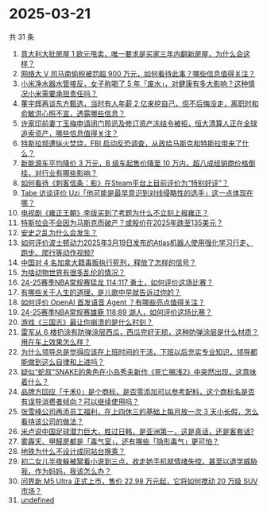 # 2025-03-21

共 31 条

<!-- BEGIN -->
<!-- 最后更新时间 Fri Mar 21 2025 14:27:10 GMT+0800 (China Standard Time) -->

1. [意大利大批房屋 1 欧元甩卖，唯一要求是买家三年内翻新房屋，为什么会这样？](https://www.zhihu.com/search?q=https%3A%2F%2Fapi.zhihu.com%2Fquestions%2F15355721815)
1. [网络大 V 司马南偷税被罚超 900 万元，如何看待此事？哪些信息值得关注？](https://www.zhihu.com/search?q=https%3A%2F%2Fapi.zhihu.com%2Fquestions%2F15464307536)
1. [小米净水器水管接反，女子称喝了 5 年「废水」，对健康有多大影响？这种情况小米需要承担责任吗？](https://www.zhihu.com/search?q=https%3A%2F%2Fapi.zhihu.com%2Fquestions%2F15435239271)
1. [董宇辉再谈东方甄选，当时有人年薪 2 亿来挖自己，但不后悔没走，离职时和俞敏洪心照不宣，透露哪些信息？](https://www.zhihu.com/search?q=https%3A%2F%2Fapi.zhihu.com%2Fquestions%2F15407525590)
1. [许家印前妻丁玉梅申请闭门聆讯及修订资产冻结令被拒，恒大清算人正在全球追索资产，哪些信息值得关注？](https://www.zhihu.com/search?q=https%3A%2F%2Fapi.zhihu.com%2Fquestions%2F15390615988)
1. [特斯拉频遭纵火焚烧，FBI 启动反恐调查，从政给马斯克和特斯拉带来了什么？](https://www.zhihu.com/search?q=https%3A%2F%2Fapi.zhihu.com%2Fquestions%2F15407520680)
1. [新能源车平均降价 3 万元，B 级车起售价降至 10 万内，超八成经销商价格倒挂，对行业有哪些影响？](https://www.zhihu.com/search?q=https%3A%2F%2Fapi.zhihu.com%2Fquestions%2F15390619471)
1. [如何看待《刺客信条：影》在Steam平台上目前评价为“特别好评”？](https://www.zhihu.com/search?q=https%3A%2F%2Fapi.zhihu.com%2Fquestions%2F15415879870)
1. [Tabe 访谈评价 Uzi「他可能是最早意识到对线侵略性的选手」这一点体现在哪？](https://www.zhihu.com/search?q=https%3A%2F%2Fapi.zhihu.com%2Fquestions%2F15165874466)
1. [电视剧《雍正王朝》李绂买到了考题为什么不立刻上报雍正？](https://www.zhihu.com/search?q=https%3A%2F%2Fapi.zhihu.com%2Fquestions%2F15058616922)
1. [特斯拉会不会因为马斯克而破产？或股价在2025年跌至135美元？](https://www.zhihu.com/search?q=https%3A%2F%2Fapi.zhihu.com%2Fquestions%2F15236926798)
1. [安史之乱为什么会发生？](https://www.zhihu.com/search?q=https%3A%2F%2Fapi.zhihu.com%2Fquestions%2F20061123)
1. [如何评价波士顿动力2025年3月19日发布的Atlas机器人使用强化学习行走、跑步、爬行等动作视频?](https://www.zhihu.com/search?q=https%3A%2F%2Fapi.zhihu.com%2Fquestions%2F15389845180)
1. [中国对 4 名加拿大籍毒贩执行死刑，释放了怎样的信号？](https://www.zhihu.com/search?q=https%3A%2F%2Fapi.zhihu.com%2Fquestions%2F15414410902)
1. [为啥动物世界有很多乱伦的情况？](https://www.zhihu.com/search?q=https%3A%2F%2Fapi.zhihu.com%2Fquestions%2F660292151)
1. [24-25赛季NBA常规赛猛龙 114:117 勇士，如何评价这场比赛？](https://www.zhihu.com/search?q=https%3A%2F%2Fapi.zhihu.com%2Fquestions%2F15464711174)
1. [有哪些关于人生的道理，是儿歌中早就告诉过你的？](https://www.zhihu.com/search?q=https%3A%2F%2Fapi.zhihu.com%2Fquestions%2F15340375170)
1. [如何评价 OpenAI 首发语音 Agent ？有哪些亮点值得关注？](https://www.zhihu.com/search?q=https%3A%2F%2Fapi.zhihu.com%2Fquestions%2F15459455902)
1. [24-25赛季NBA常规赛雄鹿 118:89 湖人，如何评价这场比赛？](https://www.zhihu.com/search?q=https%3A%2F%2Fapi.zhihu.com%2Fquestions%2F15466197315)
1. [游戏《三国志》最让你崩溃的是什么时刻？](https://www.zhihu.com/search?q=https%3A%2F%2Fapi.zhihu.com%2Fquestions%2F404100032)
1. [雷军从 6 楼扔涂有防弹涂层西瓜，西瓜完好无损，这种防弹涂层是什么材质？用在车上效果怎么样？](https://www.zhihu.com/search?q=https%3A%2F%2Fapi.zhihu.com%2Fquestions%2F1885968228834058920)
1. [为什么领导总是觉得应该在上班时间的干活，下班以后充实专业知识，领导都能做到这么自律和上进吗？](https://www.zhihu.com/search?q=https%3A%2F%2Fapi.zhihu.com%2Fquestions%2F14977775768)
1. [疑似“蛇叔”SNAKE的角色在小岛秀夫新作《死亡搁浅2》中突然出现，这意味着什么？](https://www.zhihu.com/search?q=https%3A%2F%2Fapi.zhihu.com%2Fquestions%2F14562118735)
1. [品牌方回应「千禾0」是个商标，是否零添加可以参考配料，这个商标名是否有误导消费者倾向？可以继续使用吗？](https://www.zhihu.com/search?q=https%3A%2F%2Fapi.zhihu.com%2Fquestions%2F15394982178)
1. [张雪峰公司再添员工福利，在上四休三的基础上每月放一次 3 天小长假，怎么看待该公司的做法？](https://www.zhihu.com/search?q=https%3A%2F%2Fapi.zhihu.com%2Fquestions%2F15396338943)
1. [米卢说中国足球潜力巨大，胜过日韩，是亚洲第一，这是真话，还是客套话?](https://www.zhihu.com/search?q=https%3A%2F%2Fapi.zhihu.com%2Fquestions%2F15286404344)
1. [雾霾天、甲醛房都是「毒气室」，还有哪些「隐形毒气」更可怕？](https://www.zhihu.com/search?q=https%3A%2F%2Fapi.zhihu.com%2Fquestions%2F15423981691)
1. [地铁为什么不设计成同站台换乘？](https://www.zhihu.com/search?q=https%3A%2F%2Fapi.zhihu.com%2Fquestions%2F9451101464)
1. [初二女儿半夜躲被窝看小说到三点，收走她手机就情绪失控，甚至以退学威胁我，作为妈妈，我该怎么办？](https://www.zhihu.com/search?q=https%3A%2F%2Fapi.zhihu.com%2Fquestions%2F15138990851)
1. [问界新 M5 Ultra 正式上市，售价 22.98 万元起，它将如何搅动 20 万级 SUV 市场？](https://www.zhihu.com/search?q=https%3A%2F%2Fapi.zhihu.com%2Fquestions%2F15393622358)
1. [undefined](https://www.zhihu.com/search?q=undefined)

<!-- END -->
